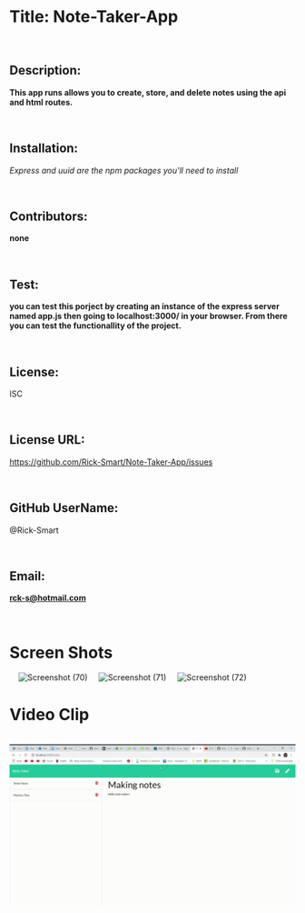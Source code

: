 # Title: **Note-Taker-App**

&nbsp;
&nbsp;

## Description:

**This app runs allows you to create, store, and delete notes using the api and html routes.**

&nbsp;
&nbsp;

## Installation:

_Express and uuid are the npm packages you'll need to install_

&nbsp;
&nbsp;

## Contributors:

**none**

&nbsp;
&nbsp;

## Test:

**you can test this porject by creating an instance of the express server named app.js then going to localhost:3000/ in your browser. From there you can test the functionallity of the project.**

&nbsp;
&nbsp;

## License:

ISC

&nbsp;
&nbsp;

## License URL:

https://github.com/Rick-Smart/Note-Taker-App/issues

&nbsp;
&nbsp;

## GitHub UserName:

@Rick-Smart

&nbsp;
&nbsp;

## Email:

**rck-s@hotmail.com**

&nbsp;
&nbsp;

# Screen Shots

&nbsp;
&nbsp;
![Screenshot (70)](https://user-images.githubusercontent.com/65750703/101791820-d365f500-3ab8-11eb-9bad-0648de583a52.png)
&nbsp;
&nbsp;
![Screenshot (71)](https://user-images.githubusercontent.com/65750703/101791842-da8d0300-3ab8-11eb-8a10-12026b544f31.png)
&nbsp;
&nbsp;
![Screenshot (72)](https://user-images.githubusercontent.com/65750703/101791851-dd87f380-3ab8-11eb-98a6-ecf1836a09fa.png)
&nbsp;
&nbsp;

# Video Clip

&nbsp;
&nbsp;
![](note-taker-app.gif)
